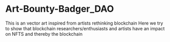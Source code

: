 # Art-Bounty-Badger_DAO
This is an vector art inspired from artists rethinking blockchain
Here we try to show that blockchain researchers/enthusiasts and artists have an impact on NFTS and thereby the blockchain
